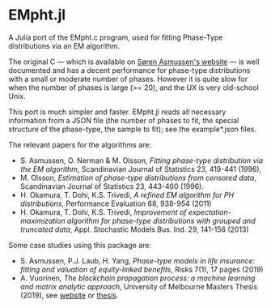 # EMpht.jl
A Julia port of the EMpht.c program, used for fitting Phase-Type distributions via an EM algorithm.

The original C — which is available on [Søren Asmussen's website](https://web.archive.org/web/20180617130551/http://home.math.au.dk/asmus/pspapers.html) — is well documented and has a decent performance for phase-type distributions with a small or moderate number of phases. However it is quite slow for when the number of phases is large (>= 20), and the UX is very old-school Unix. 

This port is much simpler and faster. EMpht.jl reads all necessary information from a JSON file (the number of phases to fit, the special structure of the phase-type, the sample to fit); see the example*.json files. 

The relevant papers for the algorithms are:
- S. Asmussen, O. Nerman & M. Olsson, _Fitting phase-type distribution via the EM algorithm_, Scandinavian Journal of Statistics 23, 419-441 (1996), 
- M. Olsson, _Estimation of phase-type distributions from censored data_, Scandinavian Journal of Statistics 23, 443-460 (1996).
- H. Okamura, T. Dohi, K.S. Trivedi, _A refined EM algorithm for PH distributions_, Performance Evaluation 68, 938-954 (2011)
- H. Okamura, T. Dohi, K.S. Trivedi, _Improvement of expectation-maximization algorithm for phase-type distributions with grouped and truncated data_, Appl. Stochastic Models Bus. Ind. 29, 141-156 (2013) 

Some case studies using this package are:
- S. Asmussen, P.J. Laub, H. Yang, _Phase-type models in life insurance: fitting and valuation of equity-linked benefits_, Risks 7(1), 17 pages (2019)
- A. Vuorinen, _The blockchain propagation process: a machine learning and matrix analytic approach_, University of Melbourne Masters Thesis (2019), see [website](https://bitcoin.aapelivuorinen.com/) or [thesis](https://bitcoin.aapelivuorinen.com/thesis.pdf).
